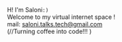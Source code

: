 H! I'm Saloni`:)`
<br>
Welcome to my virtual internet space !
<br>
mail: saloni.talks.tech@gmail.com
<br>
(//Turning coffee into code!!! )
<!---
Saloni1707/Saloni1707 is a ✨ special ✨ repository because its `README.md` (this file) appears on your GitHub profile.
You can click the Preview link to take a look at your changes.
--->
